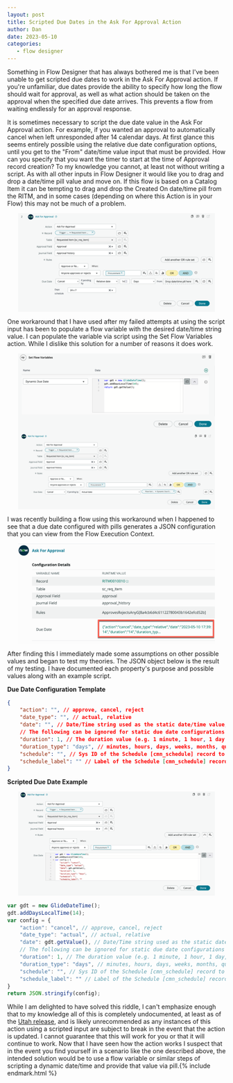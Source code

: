 ```yaml
---
layout: post
title: Scripted Due Dates in the Ask For Approval Action
author: Dan
date: 2023-05-10
categories:
   - flow designer
---
```


<abbr>Something in Flow Designer</abbr> that has always bothered me is that I've been unable to get scripted due dates to work in the Ask For Approval action. If you're unfamiliar, due dates provide the ability to specify how long the flow should wait for approval, as well as what action should be taken on the approval when the specified due date arrives. This prevents a flow from waiting endlessly for an approval response. 

It is sometimes necessary to script the due date value in the Ask For Approval action. For example, if you wanted an approval to automatically cancel when left unresponded after 14 calendar days. At first glance this seems entirely possible using the relative due date configuration options, until you get to the "From" date/time value input that must be provided. How can you specify that you want the timer to start at the time of Approval record creation? To my knowledge you cannot, at least not without writing a script. As with all other inputs in Flow Designer it would like you to drag and drop a date/time pill value and move on. If this flow is based on a Catalog Item it can be tempting to drag and drop the Created On date/time pill from the RITM, and in some cases (depending on where this Action is in your Flow) this may not be much of a problem. 

<img style="width: 90%; display: block !important; margin: auto;" src="/assets/images/2023-05-10-ask-for-approval-action.png" alt="Ask For Approval Action" />

One workaround that I have used after my failed attempts at using the script input has been to populate a flow variable with the desired date/time string value. I can populate the variable via script using the Set Flow Variables action. While I dislike this solution for a number of reasons it does work. 

<img style="width: 90%; display: block !important; margin: auto;" src="/assets/images/2023-05-10-variable-workaround.png" alt="Set Flow Variable action" />
<img style="width: 90%; display: block !important; margin: auto;" src="/assets/images/2023-05-10-workaround-pill.png" alt="Add Variable Pill" />

I was recently building a flow using this workaround when I happened to see that a due date configured with pills generates a JSON configuration that you can view from the Flow Execution Context. 

<img style="width: 90%; display: block !important; margin: auto;" src="/assets/images/2023-05-10-execution-context.png" alt="Execution Context" />

After finding this I immediately made some assumptions on other possible values and began to test my theories. The JSON object below is the result of my testing. I have documented each property's purpose and possible values along with an example script. 


**Due Date Configuration Template**


~~~ json
{
    "action": "", // approve, cancel, reject
    "date_type": "", // actual, relative
    "date": "", // Date/Time string used as the static date/time value, or as the starting date/time value for relative due dates.
    // The following can be ignored for static due date configurations
    "duration": 1, // The duration value (e.g. 1 minute, 1 hour, 1 day, etc.). ** Default value is 1 **
    "duration_type": "days", // minutes, hours, days, weeks, months, quarters, years. ** Default value is days ** 
    "schedule": "", // Sys ID of the Schedule [cmn_schedule] record to be used when calculating relative due dates
    "schedule_label": "" // Label of the Schedule [cmn_schedule] record to be used when calculating relative due dates
}
~~~


**Scripted Due Date Example**


<img style="width: 90%; display: block !important; margin: auto;" src="/assets/images/2023-05-10-script-example.png" alt="Example Script Input" />


~~~ javascript
var gdt = new GlideDateTime();
gdt.addDaysLocalTime(14);
var config = {
    "action": "cancel", // approve, cancel, reject
    "date_type": "actual", // actual, relative
    "date": gdt.getValue(), // Date/Time string used as the static date/time value, or as the starting date/time value for relative due dates.
    // The following can be ignored for static due date configurations
    "duration": 1, // The duration value (e.g. 1 minute, 1 hour, 1 day, etc.). ** Default value is 1 **
    "duration_type": "days", // minutes, hours, days, weeks, months, quarters, years. ** Default value is days ** 
    "schedule": "", // Sys ID of the Schedule [cmn_schedule] record to be used when calculating relative due dates
    "schedule_label": "" // Label of the Schedule [cmn_schedule] record to be used when calculating relative due dates
}
return JSON.stringify(config);
~~~


While I am delighted to have solved this riddle, I can't emphasize enough that to my knowledge all of this is completely undocumented, at least as of the [Utah release](https://docs.servicenow.com/bundle/utah-build-workflows/page/administer/flow-designer/reference/ask-approval-flow-designer.html), and is likely unrecommended as any instances of this action using a scripted input are subject to break in the event that the action is updated. I cannot guarantee that this will work for you or that it will continue to work. Now that I have seen how the action works I suspect that in the event you find yourself in a scenario like the one described above, the intended solution would be to use a flow variable or similar steps of scripting a dynamic date/time and provide that value via pill.{% include endmark.html %}
